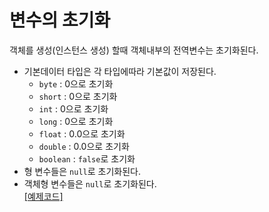 # 변수의 초기화
객체를 생성(인스턴스 생성) 할때 객체내부의 전역변수는 초기화된다.
- 기본데이터 타입은 각 타입에따라 기본값이 저장된다.
  - `byte` : 0으로 초기화
  - `short` : 0으로 초기화
  - `int` : 0으로 초기화
  - `long` : 0으로 초기화
  - `float` : 0.0으로 초기화
  - `double` : 0.0으로 초기화
  - `boolean` : `false`로 초기화
- 형 변수들은 `null`로 초기화된다.
- 객체형 변수들은 `null`로 초기화된다.  
[[예제코드]](../../code/class03/chapter02/VariableInit.java)

